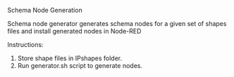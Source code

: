Schema Node Generation

Schema node generator generates schema nodes for a given set of shapes files and install generated nodes in Node-RED

Instructions:

1. Store shape files in IPshapes folder.
2. Run generator.sh script to generate nodes.
